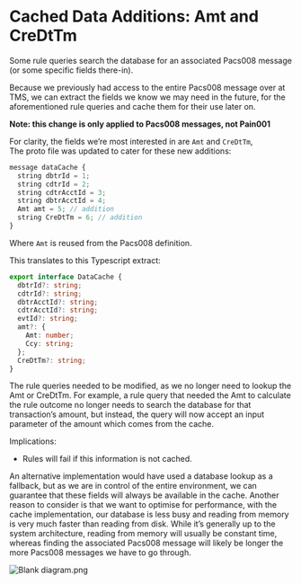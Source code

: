 # Cached Data Additions: Amt and CreDtTm

Some rule queries search the database for an associated Pacs008 message (or some specific fields there-in).

Because we previously had access to the entire Pacs008 message over at TMS, we can extract the fields we know we may need in the future, for the aforementioned rule queries and cache them for their use later on.

**Note: this change is only applied to Pacs008 messages, not Pain001**

For clarity, the fields we’re most interested in are `Amt` and `CreDtTm`,  
The proto file was updated to cater for these new additions:  

```typescript
message dataCache {
  string dbtrId = 1;
  string cdtrId = 2;
  string cdtrAcctId = 3;
  string dbtrAcctId = 4;
  Amt amt = 5; // addition
  string CreDtTm = 6; // addition
} 
```

Where `Amt` is reused from the Pacs008 definition.

This translates to this Typescript extract:

```typescript
export interface DataCache {
  dbtrId?: string;
  cdtrId?: string;
  dbtrAcctId?: string;
  cdtrAcctId?: string;
  evtId?: string;
  amt?: {
    Amt: number;
    Ccy: string;
  };
  CreDtTm?: string;
}
```

The rule queries needed to be modified, as we no longer need to lookup the Amt or CreDtTm. For example, a rule query that needed the Amt to calculate the rule outcome no longer needs to search the database for that transaction’s amount, but instead, the query will now accept an input parameter of the amount which comes from the cache.  
  
Implications:

- Rules will fail if this information is not cached.

An alternative implementation would have used a database lookup as a fallback, but as we are in control of the entire environment, we can guarantee that these fields will always be available in the cache. Another reason to consider is that we want to optimise for performance, with the cache implementation, our database is less busy and reading from memory is very much faster than reading from disk. While it’s generally up to the system architecture, reading from memory will usually be constant time, whereas finding the associated Pacs008 message will likely be longer the more Pacs008 messages we have to go through.

![Blank diagram.png](../../Images/10-Cached-Data-Additions-Amt-And-Credttm.png)

